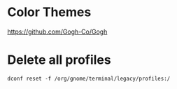 # Color Themes
https://github.com/Gogh-Co/Gogh

# Delete all profiles
```
dconf reset -f /org/gnome/terminal/legacy/profiles:/
```